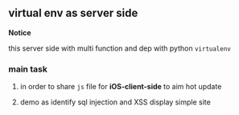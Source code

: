 ## virtual env as server side

__Notice__

  this server side with multi function and dep with python `virtualenv`

### main task

1. in order to share `js` file for **iOS-client-side** to aim hot update

2. demo as identify sql injection and XSS display simple site
